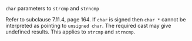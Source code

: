 `char` parameters to `strcmp` and `strncmp`

Refer to subclause 7.11.4, page 164\. If `char` is signed then `char *` cannot
be interpreted as pointing to `unsigned char`. The required cast may give
undefined results. This applies to `strcmp` and `strncmp`.

